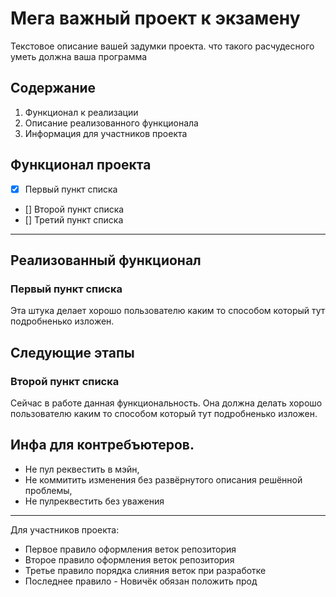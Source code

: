 # Мега важный проект к экзамену

Текстовое описание вашей задумки проекта. что такого расчудесного уметь должна ваша программа

## Содержание 

1. Функционал к реализации
2. Описание реализованного функционала
3. Информация для участников проекта

## Функционал проекта

- [x] Первый пункт списка
- [] Второй пункт списка
- [] Третий пункт списка

--- 

## Реализованный функционал

### Первый пункт списка

Эта штука делает хорошо пользователю каким то способом который тут подробненько изложен.

## Следующие этапы

### Второй пункт списка

Сейчас в работе данная функциональность. Она должна делать хорошо пользователю каким то способом который тут подробненько изложен.

## Инфа для контребъютеров.

- Не пул реквестить в мэйн,
- Не коммитить изменения без развёрнутого описания решённой проблемы,
- Не пулреквестить без уважения

---

Для участников проекта:

- Первое правило оформления веток репозитория
- Второе правило оформления веток репозитория
- Третье правило порядка слияния веток при разработке
- Последнее правило - Новичёк обязан положить прод
